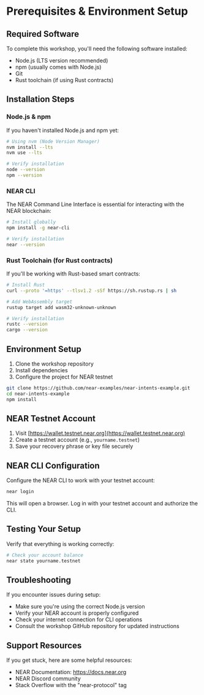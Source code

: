 # Prerequisites & Environment Setup

## Required Software

To complete this workshop, you'll need the following software installed:

- Node.js (LTS version recommended)
- npm (usually comes with Node.js)
- Git
- Rust toolchain (if using Rust contracts)

## Installation Steps

### Node.js & npm

If you haven't installed Node.js and npm yet:

```bash
# Using nvm (Node Version Manager)
nvm install --lts
nvm use --lts

# Verify installation
node --version
npm --version
```

### NEAR CLI

The NEAR Command Line Interface is essential for interacting with the NEAR blockchain:

```bash
# Install globally
npm install -g near-cli

# Verify installation
near --version
```

### Rust Toolchain (for Rust contracts)

If you'll be working with Rust-based smart contracts:

```bash
# Install Rust
curl --proto '=https' --tlsv1.2 -sSf https://sh.rustup.rs | sh

# Add WebAssembly target
rustup target add wasm32-unknown-unknown

# Verify installation
rustc --version
cargo --version
```

## Environment Setup

1. Clone the workshop repository
2. Install dependencies
3. Configure the project for NEAR testnet

```bash
git clone https://github.com/near-examples/near-intents-example.git
cd near-intents-example
npm install
```

## NEAR Testnet Account

1. Visit [https://wallet.testnet.near.org](https://wallet.testnet.near.org)
2. Create a testnet account (e.g., `yourname.testnet`)
3. Save your recovery phrase or key file securely

## NEAR CLI Configuration

Configure the NEAR CLI to work with your testnet account:

```bash
near login
```

This will open a browser. Log in with your testnet account and authorize the CLI.

## Testing Your Setup

Verify that everything is working correctly:

```bash
# Check your account balance
near state yourname.testnet
```

## Troubleshooting

If you encounter issues during setup:

- Make sure you're using the correct Node.js version
- Verify your NEAR account is properly configured
- Check your internet connection for CLI operations
- Consult the workshop GitHub repository for updated instructions

## Support Resources

If you get stuck, here are some helpful resources:
- NEAR Documentation: https://docs.near.org
- NEAR Discord community
- Stack Overflow with the "near-protocol" tag